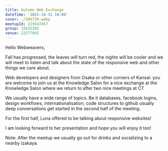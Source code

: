 ```yaml
---
title: Autumn Web Exchange
dateTime: '2015-10-31 18:00'
cover: ./506739.webp
meetupId: 225647457
group: 15632202
venue: 22577042
---
```


Hello Webweavers,

Fall has progressed, the leaves will turn red, the nights will be cooler and we will meet to listen and talk about the state of the responsive web and other things we care about.

Web developers and designers from Osaka or other corners of Kansai: you are welcome to join us at the Knowledge Salon for a nice exchange at the Knowledge Salon where we return to after two nice meetings at C7.

We usually have a wide range of topics. Be it databases, facebook logins, design workflows, internationalisation, code structures to github usually deep conversations get started in the second half of the meeting.

For the first half, Luna offered to be talking about responsive websites!

I am looking forward to her presentation and hope you will enjoy it too!

Note: After the meetup we usually go out for drinks and socializing to a nearby izakaya.
